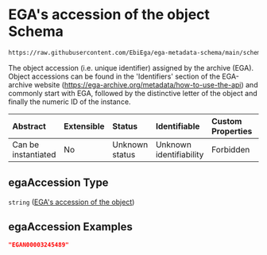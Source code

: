 # EGA's accession of the object Schema

```txt
https://raw.githubusercontent.com/EbiEga/ega-metadata-schema/main/schemas/EGA.common-definitions.json#/definitions/objectCoreId/properties/egaAccession
```

The object accession (i.e. unique identifier) assigned by the archive (EGA). Object accessions can be found in the 'Identifiers' section of the EGA-archive website (<https://ega-archive.org/metadata/how-to-use-the-api>) and commonly start with EGA, followed by the distinctive letter of the object and finally the numeric ID of the instance.

| Abstract            | Extensible | Status         | Identifiable            | Custom Properties | Additional Properties | Access Restrictions | Defined In                                                                                           |
| :------------------ | :--------- | :------------- | :---------------------- | :---------------- | :-------------------- | :------------------ | :--------------------------------------------------------------------------------------------------- |
| Can be instantiated | No         | Unknown status | Unknown identifiability | Forbidden         | Allowed               | none                | [EGA.common-definitions.json\*](../../../schemas/EGA.common-definitions.json "open original schema") |

## egaAccession Type

`string` ([EGA's accession of the object](ega-12-definitions-core-identifiers-of-an-object-properties-egas-accession-of-the-object.md))

## egaAccession Examples

```json
"EGAN00003245489"
```
